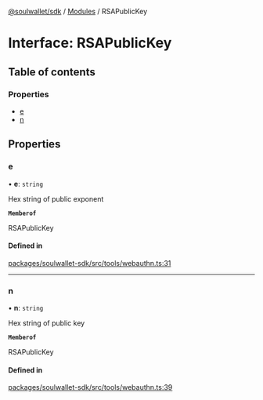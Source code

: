 [@soulwallet/sdk](../README.md) / [Modules](../modules.md) / RSAPublicKey

# Interface: RSAPublicKey

## Table of contents

### Properties

- [e](RSAPublicKey.md#e)
- [n](RSAPublicKey.md#n)

## Properties

### e

• **e**: `string`

Hex string of public exponent

**`Memberof`**

RSAPublicKey

#### Defined in

[packages/soulwallet-sdk/src/tools/webauthn.ts:31](https://github.com/SoulWallet/soulwalletlib/blob/fc04501/packages/soulwallet-sdk/src/tools/webauthn.ts#L31)

___

### n

• **n**: `string`

Hex string of public key

**`Memberof`**

RSAPublicKey

#### Defined in

[packages/soulwallet-sdk/src/tools/webauthn.ts:39](https://github.com/SoulWallet/soulwalletlib/blob/fc04501/packages/soulwallet-sdk/src/tools/webauthn.ts#L39)
